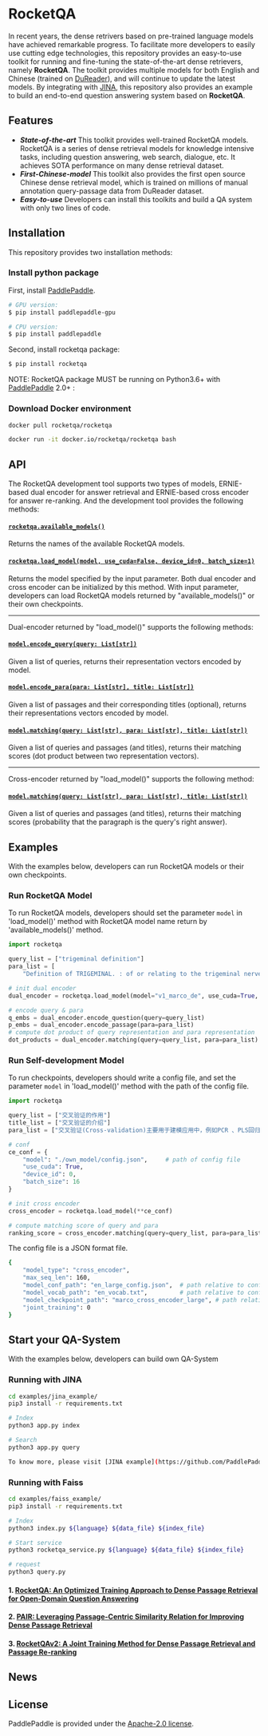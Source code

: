 # RocketQA

In recent years, the dense retrivers based on pre-trained language models have achieved remarkable progress. To facilitate more developers to easily use cutting edge technologies, this repository provides an easy-to-use toolkit for running and fine-tuning the state-of-the-art dense retrievers, namely **RocketQA**. The toolkit provides multiple models for both English and Chinese (trained on [DuReader](https://github.com/baidu/DuReader)), and will continue to update the latest models. By integrating with [JINA](https://jina.ai/), this repository also provides an example to build an end-to-end question answering system based on **RocketQA**. 

## Features
* ***State-of-the-art***
This toolkit provides well-trained RocketQA models. RocketQA is a series of dense retrieval models for knowledge intensive tasks, including question answering, web search, dialogue, etc. It achieves SOTA performance on many dense retrieval dataset.
* ***First-Chinese-model***
This toolkit also provides the first open source Chinese dense retrieval model, which is trained on millions of manual annotation query-passage data from DuReader dataset.
* ***Easy-to-use***
Developers can install this toolkits and build a QA system with only two lines of code.
  
  

## Installation

This repository provides two installation methods:

### Install python package
First, install [PaddlePaddle](https://www.paddlepaddle.org.cn/install/quick?docurl=/documentation/docs/zh/install/pip/linux-pip.html).
```bash
# GPU version:
$ pip install paddlepaddle-gpu

# CPU version:
$ pip install paddlepaddle
```

Second, install rocketqa package:
```bash
$ pip install rocketqa
```

NOTE: RocketQA package MUST be running on Python3.6+ with [PaddlePaddle](https://www.paddlepaddle.org.cn/install/quick?docurl=/documentation/docs/zh/install/pip/linux-pip.html) 2.0+ :

### Download Docker environment

```bash
docker pull rocketqa/rocketqa

docker run -it docker.io/rocketqa/rocketqa bash
```

  
## API
The RocketQA development tool supports two types of models, ERNIE-based dual encoder for answer retrieval and ERNIE-based cross encoder for answer re-ranking. And the development tool provides the following methods:

#### [`rocketqa.available_models()`](https://github.com/PaddlePaddle/RocketQA/blob/3a99cf2720486df8cc54acc0e9ce4cbcee993413/rocketqa/rocketqa.py#L17)

Returns the names of the available RocketQA models. 

#### [`rocketqa.load_model(model, use_cuda=False, device_id=0, batch_size=1)`](https://github.com/PaddlePaddle/RocketQA/blob/3a99cf2720486df8cc54acc0e9ce4cbcee993413/rocketqa/rocketqa.py#L52)

Returns the model specified by the input parameter. Both dual encoder and cross encoder can be initialized by this method. With input parameter, developers can load RocketQA models returned by "available_models()" or their own checkpoints.

---

Dual-encoder returned by "load_model()" supports the following methods:

#### [`model.encode_query(query: List[str])`](https://github.com/PaddlePaddle/RocketQA/blob/3a99cf2720486df8cc54acc0e9ce4cbcee993413/rocketqa/predict/dual_encoder.py#L126)

Given a list of queries, returns their representation vectors encoded by model.

#### [`model.encode_para(para: List[str], title: List[str])`](https://github.com/PaddlePaddle/RocketQA/blob/3a99cf2720486df8cc54acc0e9ce4cbcee993413/rocketqa/predict/dual_encoder.py#L154)

Given a list of passages and their corresponding titles (optional), returns their representations vectors encoded by model.

#### [`model.matching(query: List[str], para: List[str], title: List[str])`](https://github.com/PaddlePaddle/RocketQA/blob/3a99cf2720486df8cc54acc0e9ce4cbcee993413/rocketqa/predict/dual_encoder.py#L187)

Given a list of queries and passages (and titles), returns their matching scores (dot product between two representation vectors). 

---

Cross-encoder returned by "load_model()" supports the following method:

#### [`model.matching(query: List[str], para: List[str], title: List[str])`](https://github.com/PaddlePaddle/RocketQA/blob/3a99cf2720486df8cc54acc0e9ce4cbcee993413/rocketqa/predict/cross_encoder.py#L129)

Given a list of queries and passages (and titles), returns their matching scores (probability that the paragraph is the query's right answer).
  
  

## Examples

With the examples below, developers can run RocketQA models or their own checkpoints. 

###  Run RocketQA Model
To run RocketQA models, developers should set the parameter `model` in 'load_model()' method with RocketQA model name return by 'available_models()' method.

```python
import rocketqa

query_list = ["trigeminal definition"]
para_list = [
    "Definition of TRIGEMINAL. : of or relating to the trigeminal nerve.ADVERTISEMENT. of or relating to the trigeminal nerve. ADVERTISEMENT."]

# init dual encoder
dual_encoder = rocketqa.load_model(model="v1_marco_de", use_cuda=True, batch_size=16)

# encode query & para
q_embs = dual_encoder.encode_question(query=query_list)
p_embs = dual_encoder.encode_passage(para=para_list)
# compute dot product of query representation and para representation
dot_products = dual_encoder.matching(query=query_list, para=para_list)
```

### Run Self-development Model
To run checkpoints, developers should write a config file, and set the parameter `model` in 'load_model()' method with the path of the config file.

```python
import rocketqa

query_list = ["交叉验证的作用"]
title_list = ["交叉验证的介绍"]
para_list = ["交叉验证(Cross-validation)主要用于建模应用中，例如PCR 、PLS回归建模中。在给定的建模样本中，拿出大部分样本进行建模型，留小部分样本用刚建立的模型进行预报，并求这小部分样本的预报误差，记录它们的平方加和。"]

# conf
ce_conf = {
    "model": "./own_model/config.json",     # path of config file
    "use_cuda": True,
    "device_id": 0,
    "batch_size": 16
}

# init cross encoder
cross_encoder = rocketqa.load_model(**ce_conf)

# compute matching score of query and para
ranking_score = cross_encoder.matching(query=query_list, para=para_list, title=title_list)
```

The config file is a JSON format file.
```bash
{
    "model_type": "cross_encoder",
    "max_seq_len": 160,
    "model_conf_path": "en_large_config.json",  # path relative to config file
    "model_vocab_path": "en_vocab.txt",         # path relative to config file
    "model_checkpoint_path": "marco_cross_encoder_large", # path relative to config file
    "joint_training": 0
}
```
  


## Start your QA-System

With the examples below, developers can build own QA-System

### Running with JINA
```bash
cd examples/jina_example/
pip3 install -r requirements.txt

# Index
python3 app.py index

# Search
python3 app.py query

To know more, please visit [JINA example](https://github.com/PaddlePaddle/RocketQA/tree/main/examples/jina_example)
```



### Running with Faiss

```bash
cd examples/faiss_example/
pip3 install -r requirements.txt

# Index
python3 index.py ${language} ${data_file} ${index_file}

# Start service
python3 rocketqa_service.py ${language} ${data_file} ${index_file}

# request
python3 query.py
```

#### 1. [RocketQA: An Optimized Training Approach to Dense Passage Retrieval for Open-Domain Question Answering](https://arxiv.org/pdf/2010.08191.pdf)

#### 2. [PAIR: Leveraging Passage-Centric Similarity Relation for Improving Dense Passage Retrieval](https://aclanthology.org/2021.findings-acl.191.pdf)

#### 3. [RocketQAv2: A Joint Training Method for Dense Passage Retrieval and Passage Re-ranking](https://arxiv.org/pdf/2110.07367.pdf)

## News


## License
PaddlePaddle is provided under the [Apache-2.0 license](https://github.com/PaddlePaddle/RocketQA/blob/main/LICENSE).
